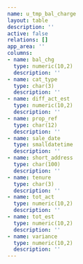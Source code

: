 ```yaml
---
name: u_tmp_bal_charge
layout: table
description: ''
active: false
relations: []
app_area: ''
columns:
- name: bal_chg
  type: numeric(10,2)
  description: ''
- name: cat_type
  type: char(3)
  description: ''
- name: diff_act_est
  type: numeric(10,2)
  description: ''
- name: prop_ref
  type: char(12)
  description: ''
- name: sale_date
  type: smalldatetime
  description: ''
- name: short_address
  type: char(100)
  description: ''
- name: tenure
  type: char(3)
  description: ''
- name: tot_act
  type: numeric(10,2)
  description: ''
- name: tot_est
  type: numeric(10,2)
  description: ''
- name: variance
  type: numeric(10,2)
  description: ''
---
```



